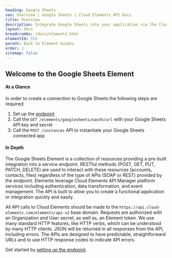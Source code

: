 ```yaml
---
heading: Google Sheets
seo: Overview | Google Sheets | Cloud Elements API Docs
title: Overview
description: Integrate Google Sheets into your application via the Cloud Elements APIs.
layout: docs
breadcrumbs: /docs/elements.html
elementId: 552
parent: Back to Element Guides
order: 1
sitemap: false
---
```


## Welcome to the Google Sheets Element


#### At a Glance

In order to create a connection to Google Sheets the following steps are required:

1. Set up the [endpoint](googlesheets-endpoint-setup.html)
2. Call the `GET /elements/googlesheets/oauth/url` with your Google Sheets API key and secret
3. Call the `POST /instances` API to instantiate your Google Sheets connected app

#### In Depth

The Google Sheets Element is a collection of resources providing a pre-built integration into a service endpoint. RESTful methods (POST, GET, PUT, PATCH, DELETE) are used to interact with these resources (accounts, contacts, files) regardless of the type of APIs (SOAP or REST) provided by the endpoint. Elements leverage Cloud Elements API Manager platform services including authentication, data transformation, and event management.  The API is built to allow you to create a functional application or integration quickly and easily.

All API calls to Cloud Elements should be made to the `https://api.cloud-elements.com/elements/api-v2` base domain. Requests are authorized with an Organization and User secret, as well as, an Element token.  We use many standard HTTP features, like HTTP verbs, which can be understood by many HTTP clients. JSON will be returned in all responses from the API, including errors. The APIs are designed to have predictable, straightforward URLs and to use HTTP response codes to indicate API errors.

Get started by [setting up the endpoint](googlesheets-endpoint-setup.html).
